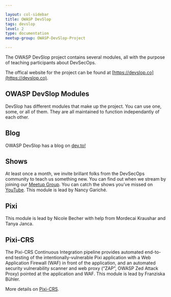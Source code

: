 ```yaml
---

layout: col-sidebar
title: OWASP DevSlop
tags: devslop
level: 2
type: documentation
meetup-group: OWASP-DevSlop-Project

---
```

<!-- build -->
The OWASP DevSlop project contains several modules, all with the purpose of teaching participants about DevSecOps. 

The offical website for the project can be found at [https://devslop.co](https://devslop.co).

## OWASP DevSlop Modules
DevSlop has different modules that make up the project. You can use one, some, or all of them. They are all maintained to function independantly of each other.

## Blog
OWASP DevSlop has a blog on [dev.to!](https://dev.to/devslop)

## Shows
At least once a month, we invite brillant folks from the DevSecOps community to teach us something new. You can find out when we stream by joining our [Meetup Group](https://devslop.co). You can catch the shows you’ve missed on [YouTube](https://www.youtube.com/c/OWASP_DevSlop).
This module is lead by Nancy Gariché.

## Pixi
This module is lead by Nicole Becher with help from Mordecai Kraushar and Tanya Janca.

## Pixi-CRS
The Pixi-CRS Continuous Integration pipeline provides automated end-to-end testing of the intentionally-vulnerable Pixi application with a Web Application Firewall (WAF) in front of the application, and an automated security vulnerability scanner and web proxy (“ZAP”, OWASP Zed Attack Proxy) pointed at the application and WAF.
This module is lead by Franziska Bühler.

More details on [Pixi-CRS](https://devslop.co/pages/pixi_crs.html).
